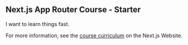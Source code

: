 ## Next.js App Router Course - Starter

I want to learn things fast.

For more information, see the [course curriculum](https://nextjs.org/learn) on the Next.js Website.
